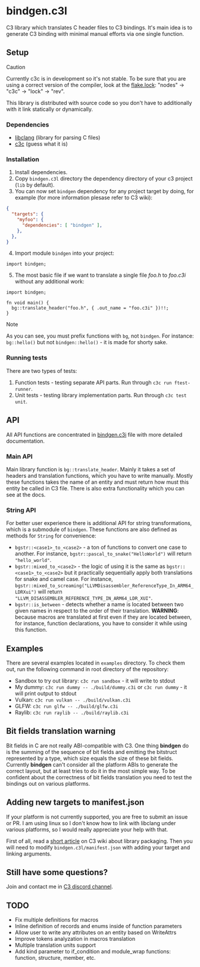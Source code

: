 
# bindgen.c3l

C3 library which translates C header files to C3 bindings. It's main idea is to generate C3 binding with minimal manual efforts via one single function.

## Setup

> [!CAUTION]
> Currently c3c is in development so it's not stable. To be sure that you are using a correct version of the compiler, look at the [flake.lock](./flake.lock): "nodes" -> "c3c" -> "lock" -> "rev". 

This library is distributed with source code so you don't have to additionally with it link statically or dynamically.

### Dependencies

- [libclang](https://clang.llvm.org/doxygen/group__CINDEX.html) (library for parsing C files)
- [c3c](https://c3-lang.org/) (guess what it is)

### Installation

1. Install dependencies.
2. Copy `bindgen.c3l` directory the dependency directory of your c3 project (`lib` by default).
3. You can now set `bindgen` dependency for any project target by doing, for example (for more information plesase refer to C3 wiki):

```json
{
  "targets": {
    "myfoo": {
      "dependencies": [ "bindgen" ],
    },
  },
}
```

4. Import module `bindgen` into your project:

```c3
import bindgen;
```

5. The most basic file if we want to translate a single file *foo.h* to *foo.c3i* without any additional work:

```c3
import bindgen;

fn void main() {
  bg::translate_header("foo.h", { .out_name = "foo.c3i" })!!;
}
```

> [!NOTE]
> As you can see, you must prefix functions with `bg`, not `bindgen`. For instance: `bg::hello()` but not `bindgen::hello()` - it is made for shorty sake.

### Running tests

There are two types of tests:
1. Function tests - testing separate API parts. Run through `c3c run ftest-runner`.
2. Unit tests - testing library implementation parts. Run through `c3c test unit`.

## API

All API functions are concentrated in [bindgen.c3i](./bindgen.c3l/bindgen.c3i) file with more detailed documentation.

### Main API

Main library function is `bg::translate_header`. Mainly it takes a set of headers and translation functions, which you have to write manually. Mostly these functions takes the name of an entity and must return how must this entity be called in C3 file. There is also extra functionality which you can see at the docs.

### String API

For better user experience there is additional API for string transformations, which is a submodule of `bindgen`. These functions are also defined as methods for `String` for convenience:

- `bgstr::<case1>_to_<case2>` - a ton of functions to convert one case to another. For instance, `bgstr::pascal_to_snake("HelloWorld")` will return `"hello_world"`.
- `bgstr::mixed_to_<case2>` - the logic of using it is the same as `bgstr::<case1>_to_<case2>` but it practically sequentially apply both translations for snake and camel case. For instance, `bgstr::mixed_to_screaming("LLVMDisassembler_ReferenceType_In_ARM64_LDRXui")` will return `"LLVM_DISASSEMBLER_REFERENCE_TYPE_IN_ARM64_LDR_XUI"`.
- `bgstr::is_between` - detects whether a name is located between two given names in respect to the order of their translation. **WARNING**: because macros are translated at first even if they are located between, for instance, function declarations, you have to consider it while using this function.

## Examples

There are several examples located in `examples` directory. To check them out, run the following command in root directory of the repository:

- Sandbox to try out library: `c3c run sandbox` - it will write to stdout
- My dummy: `c3c run dummy -- ./build/dummy.c3i` or `c3c run dummy` - it will print output to stdout
- Vulkan: `c3c run vulkan -- ./build/vulkan.c3i`
- GLFW: `c3c run glfw -- ./build/glfw.c3i`
- Raylib: `c3c run raylib -- ./build/raylib.c3i`

## Bit fields translation warning

Bit fields in C are not really ABI-compatible with C3. One thing **bindgen** do is the summing of the sequence of bit fields and emitting the bitstruct represented by a type, which size equals the size of these bit fields. Currently **bindgen** can't consider all the platform ABIs to generate the correct layout, but at least tries to do it in the most simple way. To be confident about the correctness of bit fields translation you need to test the bindings out on various platforms.

## Adding new targets to manifest.json

If your platform is not currently supported, you are free to submit an issue or PR. I am using linux so I don't know how to link with libclang under various platforms, so I would really appreciate your help with that.

First of all, read a [short article](https://c3-lang.org/misc-advanced/library-packaging/) on C3 wiki about library packaging. Then you will need to modify `bindgen.c3l/manifest.json` with adding your target and linking arguments.

## Still have some questions?

Join and contact me in [C3 discord channel](https://discord.com/channels/650345951868747808/1324455225028775946).

## TODO

- Fix multiple definitions for macros
- Inline definition of records and enums inside of function parameters
- Allow user to write any attributes on an entity based on WriteAttrs
- Improve tokens analyzation in macros translation
- Multiple translation units support
- Add kind parameter to if_condition and module_wrap functions: function, structure, member, etc.

